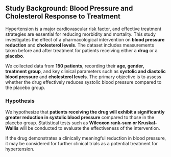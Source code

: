 ## Study Background: Blood Pressure and Cholesterol Response to Treatment

Hypertension is a major cardiovascular risk factor, and effective treatment strategies are essential for reducing morbidity and mortality. This study investigates the effect of a pharmacological intervention on **blood pressure reduction** and **cholesterol levels**. The dataset includes measurements taken before and after treatment for patients receiving either a **drug** or a **placebo**.

We collected data from **150 patients**, recording their **age, gender, treatment group**, and key clinical parameters such as **systolic and diastolic blood pressure** and **cholesterol levels**. The primary objective is to assess whether the drug effectively reduces systolic blood pressure compared to the placebo group.

### Hypothesis

We hypothesize that **patients receiving the drug will exhibit a significantly greater reduction in systolic blood pressure** compared to those in the placebo group. Statistical tests such as **Wilcoxon rank-sum or Kruskal-Wallis** will be conducted to evaluate the effectiveness of the intervention.

If the drug demonstrates a clinically meaningful reduction in blood pressure, it may be considered for further clinical trials as a potential treatment for hypertension.

